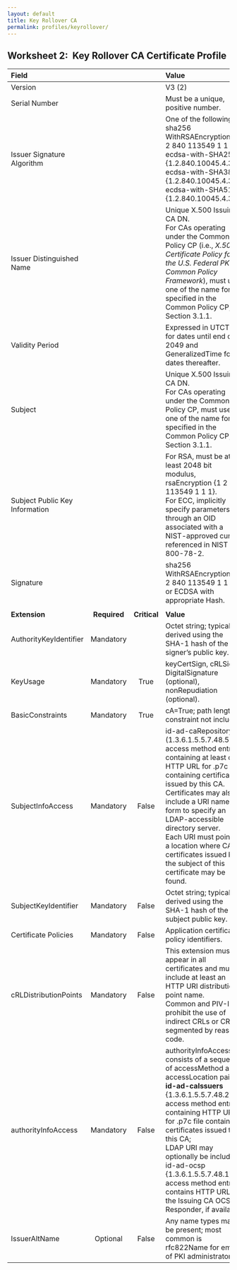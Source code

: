 ```yaml
---
layout: default
title: Key Rollover CA
permalink: profiles/keyrollover/
---
```


## Worksheet 2:&nbsp;&nbsp;Key Rollover CA Certificate Profile

| **Field** |       |       | **Value**                             |
| :-------- | :---: | :---: | :-------------------------------     |
| Version   |       |       | V3 (2)                                 |
| Serial Number   |       |       | Must be a unique, positive number. |
| Issuer Signature Algorithm   |       |       |  One of the following: <br>sha256 WithRSAEncryption {1 2 840 113549 1 1 11} <br>ecdsa-with-SHA256 {1.2.840.10045.4.3.2} <br>ecdsa-with-SHA384 {1.2.840.10045.4.3.3} <br>ecdsa-with-SHA512 {1.2.840.10045.4.3.4}. | 
| Issuer Distinguished Name   |       |       |  Unique X.500 Issuing CA DN. <BR>For CAs operating under the Common Policy CP (i.e., _X.509 Certificate Policy for the U.S. Federal PKI Common Policy Framework_), must use one of the name forms specified in the Common Policy CP, Section 3.1.1. |
| Validity Period   |       |       |  Expressed in UTCTime for dates until end of 2049 and GeneralizedTime for dates thereafter.  | 
| Subject   |       |       |   Unique X.500 Issuing CA DN.<BR>For CAs operating under the Common Policy CP, must use one of the name forms specified in the Common Policy CP, Section 3.1.1.   |
| Subject Public Key Information   |       |       |   For RSA, must be at least 2048 bit modulus, rsaEncryption {1 2 840 113549 1 1 1}.<BR>For ECC, implicitly specify parameters through an OID associated with a NIST-approved curve referenced in NIST SP 800-78-2.   |
| Signature   |       |       |   sha256 WithRSAEncryption {1 2 840 113549 1 1 11}<BR>or ECDSA with appropriate Hash.   |
|               |                 |              |                                       |
| **Extension** |  **Required**   | **Critical** | **Value**                             |
| AuthorityKeyIdentifier  | Mandatory |  |  Octet string; typically derived using the SHA-1 hash of the signer’s public key. |
| KeyUsage  | Mandatory | True |  keyCertSign, cRLSign, DigitalSignature (optional), nonRepudiation (optional). |
| BasicConstraints   | Mandatory | True |  cA=True; path length constraint not included. |
| SubjectInfoAccess   | Mandatory | False |  id-ad-caRepository (1.3.6.1.5.5.7.48.5) access method entry containing at least one HTTP URL for .p7c file containing certificates issued by this CA.<BR>Certificates may also include a URI name form to specify an LDAP-accessible directory server.<BR>Each URI must point to a location where CA certificates issued by the subject of this certificate may be found.  |
| SubjectKeyIdentifier   | Mandatory | False | Octet string; typically derived using the SHA-1 hash of the subject public key.   |
|Certificate Policies   | Mandatory  | False | Application certificate policy identifiers. |
|cRLDistributionPoints   | Mandatory  | False | This extension must appear in all certificates and must include at least an HTTP URI distribution point name.<BR>Common and PIV-I prohibit the use of indirect CRLs or CRLs segmented by reason code. |
|authorityInfoAccess   | Mandatory  | False | authorityInfoAccess consists of a sequence of accessMethod and accessLocation pairs.<BR>**id-ad-caIssuers** {1.3.6.1.5.5.7.48.2} access method entry containing HTTP URL for .p7c file containing certificates issued to this CA;<BR>LDAP URI may optionally be included.<BR>id-ad-ocsp {1.3.6.1.5.5.7.48.1} access method entry contains HTTP URL for the Issuing CA OCSP Responder, if available. |
|IssuerAltName   | Optional  | False | Any name types may be present; most common is rfc822Name for email of PKI administrator. |

